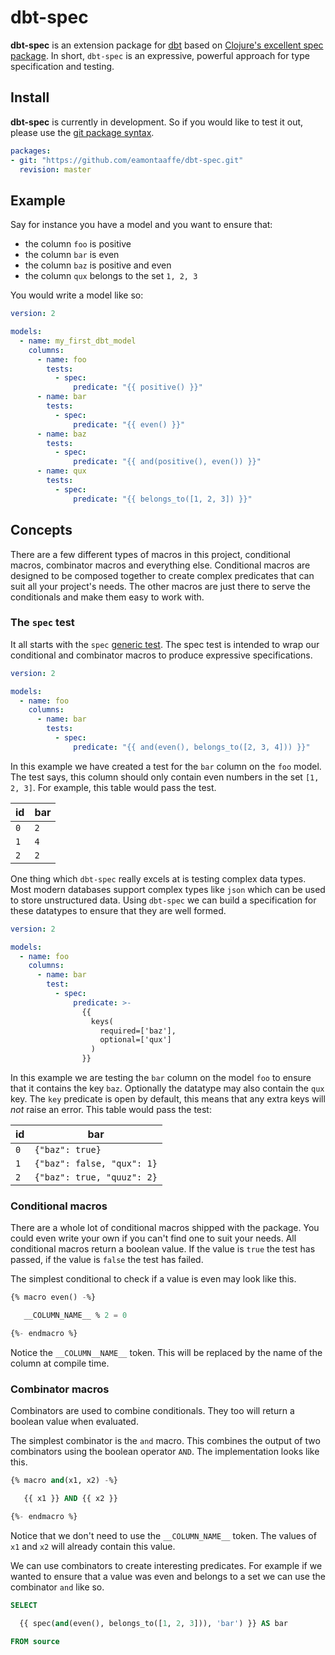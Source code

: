 # dbt-spec

**dbt-spec** is an extension package for
[dbt](https://github.com/fishtown-analytics/dbt) based on [Clojure's
excellent spec package](https://clojure.org/guides/spec). In short,
`dbt-spec` is an expressive, powerful approach for type specification
and testing.

## Install

**dbt-spec** is currently in development. So if you would like to test
it out, please use the [git package
syntax](https://docs.getdbt.com/docs/building-a-dbt-project/package-management#git-packages).

```yaml
packages:
- git: "https://github.com/eamontaaffe/dbt-spec.git"
  revision: master
```

## Example

Say for instance you have a model and you want to ensure that:

- the column `foo` is positive
- the column `bar` is even
- the column `baz` is positive and even
- the column `qux` belongs to the set `1, 2, 3`

You would write a model like so:

```yaml
version: 2

models:
  - name: my_first_dbt_model
    columns:
      - name: foo
        tests:
          - spec:
              predicate: "{{ positive() }}"
      - name: bar
        tests:
          - spec:
              predicate: "{{ even() }}"
      - name: baz
        tests:
          - spec:
              predicate: "{{ and(positive(), even()) }}"
      - name: qux
        tests:
          - spec:
              predicate: "{{ belongs_to([1, 2, 3]) }}"
```

## Concepts

There are a few different types of macros in this project, conditional
macros, combinator macros and everything else. Conditional macros are
designed to be composed together to create complex predicates that can
suit all your project's needs. The other macros are just there to
serve the conditionals and make them easy to work with.

### The `spec` test

It all starts with the `spec` [generic
test](https://docs.getdbt.com/docs/building-a-dbt-project/tests#generic-tests). The
spec test is intended to wrap our conditional and combinator macros to
produce expressive specifications.

```yaml
version: 2

models:
  - name: foo
    columns:
      - name: bar
        tests:
          - spec:
              predicate: "{{ and(even(), belongs_to([2, 3, 4])) }}"
```

In this example we have created a test for the `bar` column on the
`foo` model. The test says, this column should only contain even
numbers in the set `[1, 2, 3]`. For example, this table would pass the
test.

| id  | bar |
|-----|-----|
| `0` | `2` |
| `1` | `4` |
| `2` | `2` |

One thing which `dbt-spec` really excels at is testing complex data
types. Most modern databases support complex types like `json` which
can be used to store unstructured data. Using `dbt-spec` we can build
a specification for these datatypes to ensure that they are well
formed.

```yaml
version: 2

models:
  - name: foo
    columns:
      - name: bar
        test:
          - spec:
              predicate: >-
                {{
                  keys(
                    required=['baz'],
                    optional=['qux']
                  )
                }}
```

In this example we are testing the `bar` column on the model `foo` to
ensure that it contains the key `baz`. Optionally the datatype may
also contain the `qux` key. The `key` predicate is open by default,
this means that any extra keys will *not* raise an error. This table
would pass the test:

| id  | bar                        |
|-----|----------------------------|
| `0` | `{"baz": true}`            |
| `1` | `{"baz": false, "qux": 1}` |
| `2` | `{"baz": true, "quuz": 2}` |


### Conditional macros

There are a whole lot of conditional macros shipped with the
package. You could even write your own if you can't find one to suit
your needs. All conditional macros return a boolean value. If the
value is `true` the test has passed, if the value is `false` the test
has failed.

The simplest conditional to check if a value is even may look like
this.

```sql
{% macro even() -%}

   __COLUMN_NAME__ % 2 = 0

{%- endmacro %}
```

Notice the `__COLUMN__NAME__` token. This will be replaced by the
name of the column at compile time.

### Combinator macros

Combinators are used to combine conditionals. They too will return a
boolean value when evaluated.

The simplest combinator is the `and` macro. This combines the output
of two combinators using the boolean operator `AND`. The
implementation looks like this.

```sql
{% macro and(x1, x2) -%}

   {{ x1 }} AND {{ x2 }}

{%- endmacro %}
```

Notice that we don't need to use the `__COLUMN_NAME__` token. The
values of `x1` and `x2` will already contain this value.

We can use combinators to create interesting predicates. For example
if we wanted to ensure that a value was even and belongs to a set we
can use the combinator `and` like so.

```sql
SELECT

  {{ spec(and(even(), belongs_to([1, 2, 3])), 'bar') }} AS bar

FROM source
```

